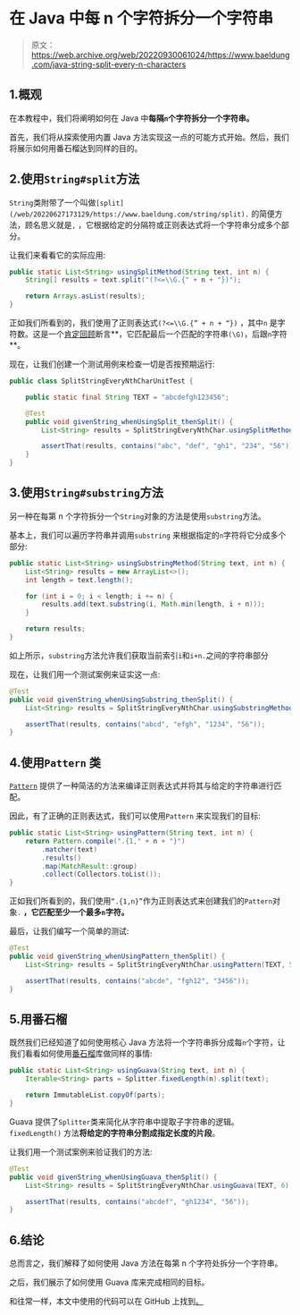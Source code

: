 # 在 Java 中每 n 个字符拆分一个字符串

> 原文：<https://web.archive.org/web/20220930061024/https://www.baeldung.com/java-string-split-every-n-characters>

## 1.概观

在本教程中，我们将阐明如何在 Java 中**每隔`n`个字符拆分一个字符串。**

首先，我们将从探索使用内置 Java 方法实现这一点的可能方式开始。然后，我们将展示如何用番石榴达到同样的目的。

## 2.使用`String#split`方法

`String`类附带了一个叫做`[split](/web/20220627173129/https://www.baeldung.com/string/split).` 的简便方法，顾名思义就是`,` ，它根据给定的分隔符或正则表达式将一个字符串分成多个部分。

让我们来看看它的实际应用:

```java
public static List<String> usingSplitMethod(String text, int n) {
    String[] results = text.split("(?<=\\G.{" + n + "})");

    return Arrays.asList(results);
}
```

正如我们所看到的，我们使用了正则表达式`(?<=\\G.{” + n + “})` ，其中`n` 是字符数。这是一个[肯定回顾](/web/20220627173129/https://www.baeldung.com/java-regex-lookahead-lookbehind#positive-lookbehind)断言**，它匹配最后一个匹配的字符串`(\G)`，后跟`n`字符**。

现在，让我们创建一个测试用例来检查一切是否按预期运行:

```java
public class SplitStringEveryNthCharUnitTest {

    public static final String TEXT = "abcdefgh123456";

    @Test
    public void givenString_whenUsingSplit_thenSplit() {
        List<String> results = SplitStringEveryNthChar.usingSplitMethod(TEXT, 3);

        assertThat(results, contains("abc", "def", "gh1", "234", "56"));
    }
}
```

## 3.使用`String#substring`方法

另一种在每第 n 个字符拆分一个`String`对象的方法是使用`substring`方法。

基本上，我们可以遍历字符串并调用`substring` 来根据指定的`n`字符将它分成多个部分:

```java
public static List<String> usingSubstringMethod(String text, int n) {
    List<String> results = new ArrayList<>();
    int length = text.length();

    for (int i = 0; i < length; i += n) {
        results.add(text.substring(i, Math.min(length, i + n)));
    }

    return results;
}
```

如上所示，`substring`方法允许我们获取当前索引`i`和`i+n.`之间的字符串部分

现在，让我们用一个测试案例来证实这一点:

```java
@Test
public void givenString_whenUsingSubstring_thenSplit() {
    List<String> results = SplitStringEveryNthChar.usingSubstringMethod(TEXT, 4);

    assertThat(results, contains("abcd", "efgh", "1234", "56"));
}
```

## 4.使用`Pattern` 类

[`Pattern`](/web/20220627173129/https://www.baeldung.com/regular-expressions-java#Package) 提供了一种简洁的方法来编译正则表达式并将其与给定的字符串进行匹配。

因此，有了正确的正则表达式，我们可以使用`Pattern` 来实现我们的目标:

```java
public static List<String> usingPattern(String text, int n) {
    return Pattern.compile(".{1," + n + "}")
        .matcher(text)
        .results()
        .map(MatchResult::group)
        .collect(Collectors.toList());
}
```

正如我们所看到的，我们使用`“.{1,n}”`作为正则表达式来创建我们的`Pattern`对象`.` **，它匹配至少一个最多`n`字符。**

最后，让我们编写一个简单的测试:

```java
@Test
public void givenString_whenUsingPattern_thenSplit() {
    List<String> results = SplitStringEveryNthChar.usingPattern(TEXT, 5);

    assertThat(results, contains("abcde", "fgh12", "3456"));
}
```

## 5.用番石榴

既然我们已经知道了如何使用核心 Java 方法将一个字符串拆分成每`n`个字符，让我们看看如何使用[番石榴](/web/20220627173129/https://www.baeldung.com/guava-guide)库做同样的事情:

```java
public static List<String> usingGuava(String text, int n) {
    Iterable<String> parts = Splitter.fixedLength(n).split(text);

    return ImmutableList.copyOf(parts);
}
```

Guava 提供了`Splitter`类来简化从字符串中提取子字符串的逻辑。`fixedLength()` 方法**将给定的字符串分割成指定长度的片段**。

让我们用一个测试案例来验证我们的方法:

```java
@Test
public void givenString_whenUsingGuava_thenSplit() {
    List<String> results = SplitStringEveryNthChar.usingGuava(TEXT, 6);

    assertThat(results, contains("abcdef", "gh1234", "56"));
}
```

## 6.结论

总而言之，我们解释了如何使用 Java 方法在每第 n 个字符处拆分一个字符串。

之后，我们展示了如何使用 Guava 库来完成相同的目标。

和往常一样，本文中使用的代码可以在 GitHub 上找到[。](https://web.archive.org/web/20220627173129/https://github.com/eugenp/tutorials/tree/master/core-java-modules/core-java-string-operations-4)